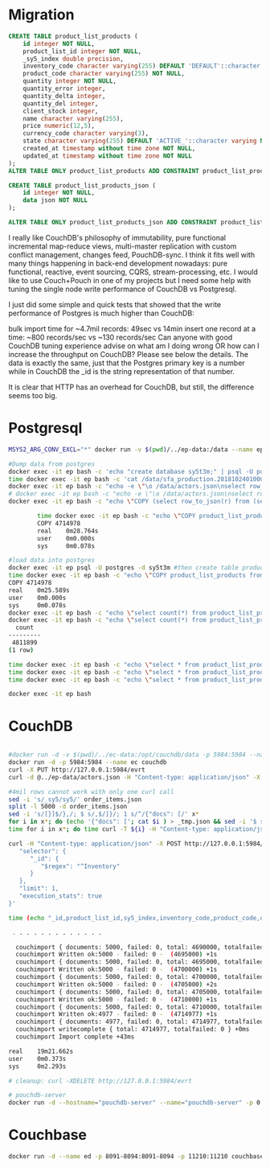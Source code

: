 # Migration

```sql
CREATE TABLE product_list_products (
    id integer NOT NULL,
    product_list_id integer NOT NULL,
    _sy5_index double precision,
    inventory_code character varying(255) DEFAULT 'DEFAULT'::character varying NOT NULL,
    product_code character varying(255) NOT NULL,
    quantity integer NOT NULL,
    quantity_error integer,
    quantity_delta integer,
    quantity_del integer,
    client_stock integer,
    name character varying(255),
    price numeric(12,5),
    currency_code character varying(3),
    state character varying(255) DEFAULT 'ACTIVE_'::character varying NOT NULL,
    created_at timestamp without time zone NOT NULL,
    updated_at timestamp without time zone NOT NULL
);
ALTER TABLE ONLY product_list_products ADD CONSTRAINT product_list_products_pkey PRIMARY KEY (id);

CREATE TABLE product_list_products_json (
    id integer NOT NULL,
    data json NOT NULL
);

ALTER TABLE ONLY product_list_products_json ADD CONSTRAINT product_list_products_json_pkey PRIMARY KEY (id);

```

I really like CouchDB's philosophy of immutability, pure functional incremental map-reduce views, multi-master replication with custom conflict management, changes feed, PouchDB-sync. I think it fits well with many things happening in back-end development nowadays: pure functional, reactive, event sourcing, CQRS, stream-processing, etc. I would like to use Couch+Pouch in one of my projects but I need some help with tuning the single node write performance of CouchDB vs Postgresql.

I just did some simple and quick tests that showed that the write performance of Postgres is much higher than CouchDB:

bulk import time for ~4.7mil records: 49sec vs 14min
insert one record at a time: ~800 records/sec vs ~130 records/sec
Can anyone with good CouchDB tuning experience advise on what am I doing wrong OR how can I increase the throughput on CouchDB? Please see below the details. The data is exactly the same, just that the Postgres primary key is a number while in CouchDB the _id is the string representation of that number.

It is clear that HTTP has an overhead for CouchDB, but still, the difference seems too big.

# Postgresql

```bash
MSYS2_ARG_CONV_EXCL="*" docker run -v $(pwd)/../ep-data:/data --name ep -e POSTGRES_PASSWORD=postgres -p 5432:5432 -d clkao/postgres-plv8

#Dump data from postgres
docker exec -it ep bash -c 'echo "create database sy5t3m;" | psql -U postgres'
time docker exec -it ep bash -c 'cat /data/sfa_production.20181024010001.sql | psql -U postgres -d sy5t3m'
docker exec -it ep bash -c "echo -e \"\o /data/actors.json\nselect row_to_json(r) from (select 'General___Actor~~' || id as _id, code, username, name, role from actors) r;\" | psql -U postgres -d sy5t3m"
# docker exec -it ep bash -c "echo -e \"\o /data/actors.json\nselect row_to_json(r) from (select 'Inventory___Order___Item~~' || id as _id, * from product_list_products) r;\" | psql -U postgres -d sy5t3m"
docker exec -it ep bash -c "echo \"COPY (select row_to_json(r) from (select 'Inventory___Order___Item~~' || id as _id, * from product_list_products) r) to '/data/order_items.csv'  With CSV DELIMITER ',';\" | psql -U postgres -d sy5t3m"

        time docker exec -it ep bash -c "echo \"COPY product_list_products to '/data/product_list_products.csv'  With CSV DELIMITER ',';\" | psql -U postgres -d sy5t3m"
        COPY 4714978
        real    0m28.764s
        user    0m0.000s
        sys     0m0.078s

#load data into postgres
docker exec -it ep psql -U postgres -d sy5t3m #then create table product_list_products using the SQL above
time docker exec -it ep bash -c "echo \"COPY product_list_products from '/data/product_list_products.csv'  With CSV DELIMITER ',';\" | psql -U postgres -d sy5t3m"
COPY 4714978
real    0m25.589s
user    0m0.000s
sys     0m0.078s
docker exec -it ep bash -c "echo \"select count(*) from product_list_products;\" | psql -U postgres -d sy5t3m"
docker exec -it ep bash -c "echo \"select count(*) from product_list_products_json;\" | psql -U postgres -d sy5t3m"
  count
---------
 4811899
(1 row)

time docker exec -it ep bash -c "echo \"select * from product_list_products where product_code = '2084081435509' limit 1;\" | psql -U postgres -d sy5t3m"
time docker exec -it ep bash -c "echo \"select * from product_list_products where product_code = '2084081435509';\" | psql -U postgres -d sy5t3m"
time docker exec -it ep bash -c "echo \"select * from product_list_products_json where data ->> 'product_code' = '2084081279058' limit 1;\" | psql -U postgres -d sy5t3m"

docker exec -it ep bash
```

# CouchDB

```bash

#docker run -d -v $(pwd)/../ec-data:/opt/couchdb/data -p 5984:5984 --name ec couchdb
docker run -d -p 5984:5984 --name ec couchdb
curl -X PUT http://127.0.0.1:5984/evrt
curl -d @../ep-data/actors.json -H "Content-type: application/json" -X POST http://127.0.0.1:5984/evrt/_bulk_docs

#4mil rows cannot work with only one curl call
sed -i 's/_sy5/sy5/' order_items.json
split -l 5000 -d order_items.json
sed -i 's/[}]$/},/; $ s/,$/]}/; 1 s/^/{"docs": [/' x*
for i in x*; do (echo '{"docs": ['; cat $i ) > _tmp.json && sed -i '$ s/,$/]}/' _tmp.json && mv _tmp.json $i; done
time for i in x*; do time curl -T ${i} -H "Content-type: application/json" -X POST http://127.0.0.1:5984/evrt/_bulk_docs | grep -v '"ok":true'; done

curl -H "Content-type: application/json" -X POST http://127.0.0.1:5984/evrt/_find -d '{
   "selector": {
      "_id": {
         "$regex": "^Inventory"
      }
   },
   "limit": 1,
   "execution_stats": true
}'

time (echo "_id,product_list_id,sy5_index,inventory_code,product_code,quantity,quantity_error,quantity_delta,quantity_del,client_stock,name,price,currency_code,state,created_at,updated_at"; cat product_list_products.csv) | couchimport --delimiter "," -u http://127.0.0.1:5984 -d evrt --parallelism 4 -b 5000

 . . . . . . . . . . . . .

  couchimport { documents: 5000, failed: 0, total: 4690000, totalfailed: 0 } +1s
  couchimport Written ok:5000 - failed: 0 -  (4695000) +1s
  couchimport { documents: 5000, failed: 0, total: 4695000, totalfailed: 0 } +1s
  couchimport Written ok:5000 - failed: 0 -  (4700000) +1s
  couchimport { documents: 5000, failed: 0, total: 4700000, totalfailed: 0 } +1s
  couchimport Written ok:5000 - failed: 0 -  (4705000) +2s
  couchimport { documents: 5000, failed: 0, total: 4705000, totalfailed: 0 } +2s
  couchimport Written ok:5000 - failed: 0 -  (4710000) +1s
  couchimport { documents: 5000, failed: 0, total: 4710000, totalfailed: 0 } +1s
  couchimport Written ok:4977 - failed: 0 -  (4714977) +1s
  couchimport { documents: 4977, failed: 0, total: 4714977, totalfailed: 0 } +1s
  couchimport writecomplete { total: 4714977, totalfailed: 0 } +0ms
  couchimport Import complete +43ms

real    19m21.662s
user    0m0.373s
sys     0m2.293s

# cleanup: curl -XDELETE http://127.0.0.1:5984/evrt

# pouchdb-server
docker run -d --hostname="pouchdb-server" --name="pouchdb-server" -p 0.0.0.0:5984:5984 rstiller/pouchdb-server

```


# Couchbase

```bash
docker run -d --name ed -p 8091-8094:8091-8094 -p 11210:11210 couchbase

```